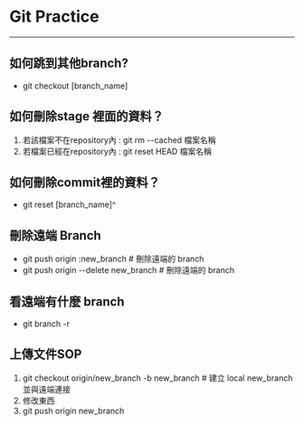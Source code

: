 # Git Practice
***
## 如何跳到其他branch?
- git checkout [branch_name]
## 如何刪除stage 裡面的資料？
1. 若該檔案不在repository內 : git rm --cached 檔案名稱
2. 若檔案已經在repository內 : git reset HEAD 檔案名稱

## 如何刪除commit裡的資料？
- git reset [branch_name]^


## 刪除遠端 Branch
- git push origin :new_branch # 刪除遠端的 branch
- git push origin --delete new_branch # 刪除遠端的 branch

## 看遠端有什麼 branch
- git branch -r 

## 上傳文件SOP
1. git checkout origin/new_branch -b new_branch # 建立 local new_branch 並與遠端連接
2. 修改東西
3. git push origin new_branch
